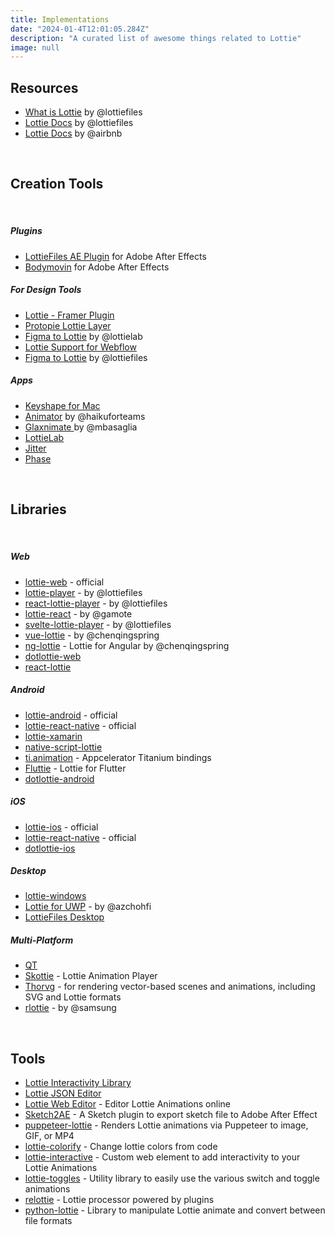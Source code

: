 ```yaml
---
title: Implementations
date: "2024-01-4T12:01:05.284Z"
description: "A curated list of awesome things related to Lottie"
image: null
---
```


## Resources

- <a href="https://lottiefiles.com/what-is-lottie" target="_blank">What is Lottie</a> by @lottiefiles
- <a href="https://lottiefiles.github.io/lottie-docs/" target="_blank">Lottie Docs</a> by @lottiefiles
- <a href="https://airbnb.io/lottie/#/" target="_blank">Lottie Docs</a> by @airbnb

<br/>

## Creation Tools

<br/>

##### Plugins

- <a href="https://lottiefiles.com/ae" target="_blank">LottieFiles AE Plugin</a> for Adobe After Effects
- <a href="https://aescripts.com/bodymovin/" target="_blank">Bodymovin</a> for Adobe After Effects

##### For Design Tools

- <a href="https://www.framer.com/plugins/lottie" target="_blank">Lottie - Framer Plugin</a>
- <a href="https://www.protopie.io/learn/basics/" target="_blank">Protopie Lottie Layer</a>
- <a href="https://www.figma.com/community/plugin/1307008445393559148" target="_blank">Figma to Lottie</a> by @lottielab
- <a href="https://university.webflow.com/courses/after-effects-lottie" target="_blank">Lottie Support for Webflow </a>
- <a href="https://www.figma.com/community/plugin/809860933081065308" target="_blank">Figma to Lottie</a> by @lottiefiles

##### Apps

- <a href="https://www.keyshapeapp.com/" target="_blank">Keyshape for Mac </a>
- <a href="https://www.haikuforteams.com/animator/" target="_blank">Animator</a> by @haikuforteams
- <a href="https://glaxnimate.mattbas.org/ " target="_blank">Glaxnimate </a> by @mbasaglia
- <a href="https://www.lottielab.com/" target="_blank">LottieLab</a>
- <a href="https://jitter.video/" target="_blank">Jitter</a>
- <a href="https://phase.com/" target="_blank">Phase</a>

<br/>

## Libraries

<br/>

##### Web

- <a href="https://github.com/airbnb/lottie-web" target="_blank">lottie-web</a> - official
- <a href="https://github.com/LottieFiles/lottie-player" target="_blank">lottie-player</a> - by @lottiefiles
- <a href="https://github.com/LottieFiles/lottie-react" target="_blank">react-lottie-player</a> - by @lottiefiles
- <a href="https://github.com/gamote/lottie-react" target="_blank">lottie-react</a> - by @gamote
- <a href="https://github.com/LottieFiles/svelte-lottie-player" target="_blank">svelte-lottie-player</a> - by @lottiefiles
- <a href="https://github.com/chenqingspring/vue-lottie" target="_blank">vue-lottie</a> - by @chenqingspring
- <a href="https://github.com/chenqingspring/ng-lottie" target="_blank">ng-lottie</a> - Lottie for Angular by @chenqingspring
- <a href="https://github.com/LottieFiles/dotlottie-web"  target="_blank">dotlottie-web</a>
- <a href="https://github.com/chenqingspring/react-lottie"  target="_blank">react-lottie</a>

##### Android

- <a href="https://github.com/airbnb/lottie-android" target="_blank">lottie-android</a> - official
- <a href="https://github.com/airbnb/lottie-react-native" target="_blank">lottie-react-native</a> - official
- <a href="https://github.com/martijn00/LottieXamarin" target="_blank">lottie-xamarin</a>
- <a href="https://github.com/bradmartin/nativescript-lottie" target="_blank">native-script-lottie</a>
- <a href="https://github.com/m1ga/ti.animation" target="_blank">ti.animation</a> - Appcelerator Titanium bindings
- <a href="https://github.com/simolus3/fluttie" target="_blank">Fluttie</a> - Lottie for Flutter
- <a href="https://github.com/LottieFiles/dotlottie-android" target="_blank">dotlottie-android</a>

##### iOS

- <a href="https://github.com/airbnb/lottie-ios" target="_blank">lottie-ios</a> - official
- <a href="https://github.com/airbnb/lottie-react-native" target="_blank">lottie-react-native</a> - official
- <a href="https://github.com/LottieFiles/dotlottie-ios" target="_blank">dotlottie-ios</a>

##### Desktop

- <a href="https://github.com/windows-toolkit/Lottie-Windows" target="_blank">lottie-windows</a>
- <a href="https://github.com/azchohfi/LottieUWP" target="_blank">Lottie for UWP</a> - by @azchohfi
- <a href="https://lottiefiles.com/desktop" target="_blank">LottieFiles Desktop</a>

##### Multi-Platform

- <a href="https://www.qt.io/blog/2019/03/08/announcing-qtlottie" target="_blank">QT</a>
- <a href="https://skia.org/docs/user/modules/skottie/" target="_blank">Skottie</a> - Lottie Animation Player
- <a href="https://www.thorvg.org/" target="_blank">Thorvg</a> - for rendering vector-based scenes and animations, including SVG and Lottie formats
- <a href="https://github.com/Samsung/rlottie" target="_blank">rlottie</a> - by @samsung

<br/>

## Tools

- <a href="https://lottiefiles.com/interactivity" target="_blank">Lottie Interactivity Library</a>
- <a href="https://lottiefiles.com/tools/json-editor" target="_blank">Lottie JSON Editor</a>
- <a href="http://lottiefiles.com/editor" target="_blank">Lottie Web Editor</a> - Editor Lottie Animations online
- <a href="https://github.com/bigxixi/Sketch2AE" target="_blank">Sketch2AE</a> - A Sketch plugin to export sketch file to Adobe After Effect
- <a href="https://github.com/transitive-bullshit/puppeteer-lottie" target="_blank">puppeteer-lottie</a> - Renders Lottie animations via Puppeteer to image, GIF, or MP4
- <a href="https://github.com/xxmuaddib/lottie-colorify" target="_blank">lottie-colorify</a> - Change lottie colors from code
- <a href="https://github.com/samuelOsborne/Lottie-interactive" target="_blank">lottie-interactive</a> - Custom web element to add interactivity to your Lottie Animations
- <a href="https://github.com/CoderVishalSehgal/lottie-toggles" target="_blank">lottie-toggles</a> - Utility library to easily use the various switch and toggle animations
- <a href="https://github.com/lottiefiles/relottie" target="_blank">relottie</a> - Lottie processor powered by plugins
- <a href="https://gitlab.com/mattbas/python-lottie" target="_blank">python-lottie</a> - Library to manipulate Lottie animate and convert between file formats
